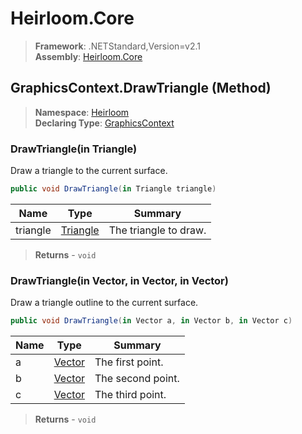 # Heirloom.Core

> **Framework**: .NETStandard,Version=v2.1  
> **Assembly**: [Heirloom.Core][0]

## GraphicsContext.DrawTriangle (Method)

> **Namespace**: [Heirloom][0]  
> **Declaring Type**: [GraphicsContext][1]

### DrawTriangle(in Triangle)

Draw a triangle to the current surface.

```cs
public void DrawTriangle(in Triangle triangle)
```

| Name     | Type          | Summary               |
|----------|---------------|-----------------------|
| triangle | [Triangle][2] | The triangle to draw. |

> **Returns** - `void`

### DrawTriangle(in Vector, in Vector, in Vector)

Draw a triangle outline to the current surface.

```cs
public void DrawTriangle(in Vector a, in Vector b, in Vector c)
```

| Name | Type        | Summary           |
|------|-------------|-------------------|
| a    | [Vector][3] | The first point.  |
| b    | [Vector][3] | The second point. |
| c    | [Vector][3] | The third point.  |

> **Returns** - `void`

[0]: ../../../Heirloom.Core.md
[1]: ../GraphicsContext.md
[2]: ../../Heirloom.Geometry/Triangle.md
[3]: ../Vector.md
